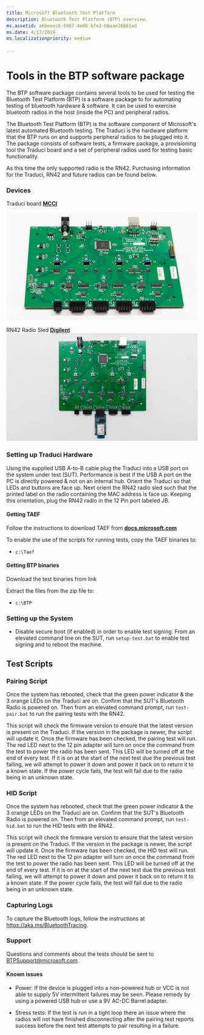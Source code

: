 ```yaml
---
title: Microsoft Bluetooth Test Platform
description: Bluetooth Test Platform (BTP) overview.
ms.assetid: a6beeecb-5967-4e08-bfe2-b8aae26861ad
ms.date: 4/17/2019
ms.localizationpriority: medium

---
```


# Tools in the BTP software package

The BTP software package contains several tools to be used for testing the Bluetooth Test Platform (BTP) is a software package to for automating testing of bluetooth hardware & software. It can be used to exercise bluetooth radios in the host (inside the PC) and peripheral radios. 

The Bluetooth Test Platform (BTP) is the software component of Microsoft's latest automated Bluetooth testing. The Traduci is the hardware platform that the BTP runs on and supports peripheral radios to be plugged into it. The package consists of software tests, a firmware package, a provisioning tool  the Traduci board and a set of peripheral radios used for testing basic functionality.

As this time the only supported radio is the RN42. Purchasing information for the Traduci, RN42 and future radios can be found below.

### Devices ###

Traduci board
[**MCCI**](https://mcci.com/usb/dev-tools/model-2411/)

![Photo of the Traduci board](images/Traduci_Overhead.jpg)

RN42 Radio Sled
[**Digilent**](https://store.digilentinc.com/pmod-bt2-bluetooth-interface/)
![Photo of the RN42 Radio on a Digilent sled](images/Traduci_and_DigilentRN42.jpg)

### Setting up Traduci Hardware ###

Using the supplied USB A-to-B cable plug the Traduci into a USB port on the system under test (SUT). Performance is best if the USB A port on the PC is directly powered & not on an internal hub. Orient the Traduci so that LEDs and buttons are face up. Next orient the RN42 radio sled such that the printed label on the radio containing the MAC address is face up. Keeping this orientation, plug the RN42 radio in the 12 Pin port labeled JB.

#### Getting TAEF ####

Follow the instructions to download TAEF from [**docs.microsoft.com**](https://docs.microsoft.com/en-us/windows-hardware/drivers/taef/getting-started)

To enable the use of the scripts for running tests, copy the TAEF binaries to:

- `c:\Taef`

#### Getting BTP binaries ####

Download the test binaries from link
  
Extract the files from the zip file to:
- `c:\BTP`

### Setting up the System ###

- Disable secure boot (if enabled) in order to enable test signing. From an elevated command line on the SUT, run `setup-test.bat` to enable test signing and to reboot the machine.

## Test Scripts ##

### Pairing Script ###

Once the system has rebooted, check that the green power indicator & the 3 orange LEDs on the Traduci are on. Confirm that the SUT's Bluetooth Radio is powered on. Then from an elevated command prompt, run `test-pair.bat` to run the pairing tests with the RN42.  

This script will check the firmware version to ensure that the latest version is present on the Traduci. If the version in the package is newer, the script will update it. Once the firmware has been checked, the pairing test will run. The red LED next to the 12 pin adapter will turn on once the command from the test to power the radio has been sent. This LED will be turned off at the end of every test. If it is on at the start of the next test due the previous test failing, we will attempt to power it down and power it back on to return it to a known state. If the power cycle fails, the test will fail due to the radio being in an unknown state.

### HID Script ##
Once the system has rebooted, check that the green power indicator & the 3 orange LEDs on the Traduci are on. Confirm that the SUT's Bluetooth Radio is powered on. Then from an elevated command prompt, run `test-hid.bat` to run the HID tests with the RN42.  

This script will check the firmware version to ensure that the latest version is present on the Traduci. If the version in the package is newer, the script will update it. Once the firmware has been checked, the HID test will run. The red LED next to the 12 pin adapter will turn on once the command from the test to power the radio has been sent. This LED will be turned off at the end of every test. If it is on at the start of the next test due the previous test failing, we will attempt to power it down and power it back on to return it to a known state. If the power cycle fails, the test will fail due to the radio being in an unknown state.

### Capturing Logs ###

To capture the Bluetooth logs, follow the instructions at https://aka.ms/BluetoothTracing.

### Support ###

Questions and comments about the tests should be sent to BTPSupport@microsoft.com.

#### Known issues ####

- Power: If the device is plugged into a non-powered hub or VCC is not able to supply 5V intermittent failures may be seen. Please remedy by using a powered USB hub or use a 9V AC-DC Barrel adapter.

- Stress tests: If the test is run in a tight loop there an issue where the radios will not have finished disconnecting after the pairing test reports success before the next test attempts to pair resulting in a failure.